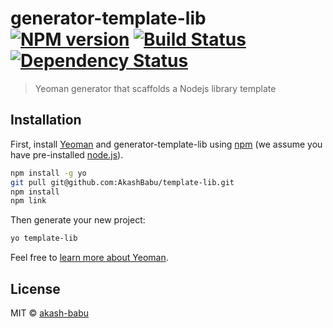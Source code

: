 # generator-template-lib [![NPM version][npm-image]][npm-url] [![Build Status][travis-image]][travis-url] [![Dependency Status][daviddm-image]][daviddm-url]
> Yeoman generator that scaffolds a Nodejs library template

## Installation

First, install [Yeoman](http://yeoman.io) and generator-template-lib using [npm](https://www.npmjs.com/) (we assume you have pre-installed [node.js](https://nodejs.org/)).

```bash
npm install -g yo
git pull git@github.com:AkashBabu/template-lib.git
npm install
npm link
```

Then generate your new project:

```bash
yo template-lib
```


Feel free to [learn more about Yeoman](http://yeoman.io/).

## License

MIT © [akash-babu](https://github.com/AkashBabu)


[npm-image]: https://badge.fury.io/js/generator-template-lib.svg
[npm-url]: https://npmjs.org/package/generator-template-lib
[travis-image]: https://travis-ci.com/AkashBabu/generator-template-lib.svg?branch=master
[travis-url]: https://travis-ci.com/AkashBabu/generator-template-lib
[daviddm-image]: https://david-dm.org/AkashBabu/generator-template-lib.svg?theme=shields.io
[daviddm-url]: https://david-dm.org/AkashBabu/generator-template-lib
